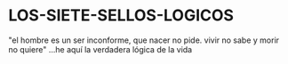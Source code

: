 LOS-SIETE-SELLOS-LOGICOS
========================

"el hombre es un ser inconforme, que nacer no pide. vivir no sabe y morir no quiere" ...he aquí la verdadera lógica de la vida
